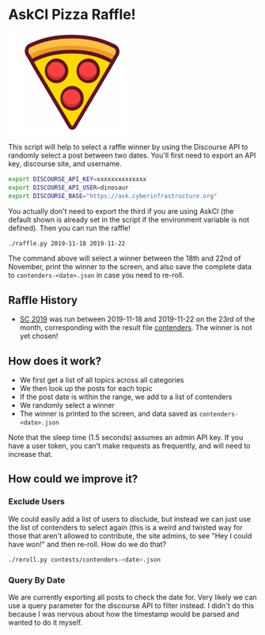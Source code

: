 # AskCI Pizza Raffle!

![pizza.png](pizza.png)

This script will help to select a raffle winner by using the Discourse API
to randomly select a post between two dates. You'll first need to export
an API key, discourse site, and username.

```bash
export DISCOURSE_API_KEY=xxxxxxxxxxxxxx
export DISCOURSE_API_USER=dinosaur
export DISCOURSE_BASE="https://ask.cyberinfrastructure.org"
```

You actually don't need to export the third if you are using AskCI (the default shown
is already set in the script if the environment variable is not defined).
Then you can run the raffle!

```bash
./raffle.py 2019-11-18 2019-11-22
```

The command above will select a winner between the 18th and 22nd of November,
print the winner to the screen, and also save the complete data to `contenders-<date>.json`
in case you need to re-roll.

## Raffle History

 - [SC 2019](https://ask.cyberinfrastructure.org/t/calling-all-people-who-like-pizza-and-supercomputing/1134) was run between 2019-11-18 and 2019-11-22 on the 23rd of the month, corresponding with the result file [contenders](contests/contenders-2019-11-23.json). The winner is not yet chosen!

## How does it work?

 - We first get a list of all topics across all categories
 - We then look up the posts for each topic
 - If the post date is within the range, we add to a list of contenders
 - We randomly select a winner
 - The winner is printed to the screen, and data saved as `contenders-<date>.json`


Note that the sleep time (1.5 seconds) assumes an admin API key. If you have a user
token, you can't make requests as frequently, and will need to increase that.

## How could we improve it?

### Exclude Users

We could easily add a list of users to disclude, but instead we can just use
the list of contenders to select again (this is a weird and twisted way for those
that aren't allowed to contribute, the site admins, to see "Hey I could have won!" and 
then re-roll. How do we do that?

```bash
./reroll.py contests/contenders-<date>.json
```

### Query By Date

We are currently exporting all posts to check the date for. Very likely we can
use a query parameter for the discourse API to filter instead. I didn't do this
because I was nervous about how the timestamp would be parsed and wanted to do it myself.
